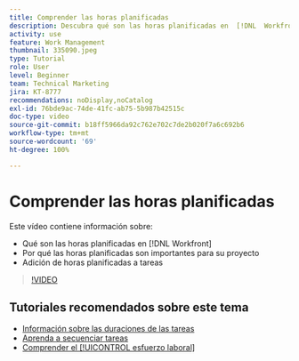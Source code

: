 ```yaml
---
title: Comprender las horas planificadas
description: Descubra qué son las horas planificadas en  [!DNL  Workfront], por qué las horas planificadas son importantes para su proyecto y cómo añadir las horas planificadas a las tareas.
activity: use
feature: Work Management
thumbnail: 335090.jpeg
type: Tutorial
role: User
level: Beginner
team: Technical Marketing
jira: KT-8777
recommendations: noDisplay,noCatalog
exl-id: 76bde9ac-74de-41fc-ab75-5b987b42515c
doc-type: video
source-git-commit: b18ff5966da92c762e702c7de2b020f7a6c692b6
workflow-type: tm+mt
source-wordcount: '69'
ht-degree: 100%

---
```


# Comprender las horas planificadas

Este vídeo contiene información sobre:

* Qué son las horas planificadas en [!DNL  Workfront]
* Por qué las horas planificadas son importantes para su proyecto
* Adición de horas planificadas a tareas

>[!VIDEO](https://video.tv.adobe.com/v/335090/?quality=12&learn=on)


<!---
learn more urls:
Overview of task duration and duration type
Planned hours overview
--->

## Tutoriales recomendados sobre este tema

* [Información sobre las duraciones de las tareas](/help/manage-work/tasks/understand-task-durations.md)
* [Aprenda a secuenciar tareas](/help/manage-work/tasks/learn-to-sequence-tasks.md)
* [Comprender el [!UICONTROL esfuerzo laboral]](/help/manage-work/tasks/understand-work-effort.md)

